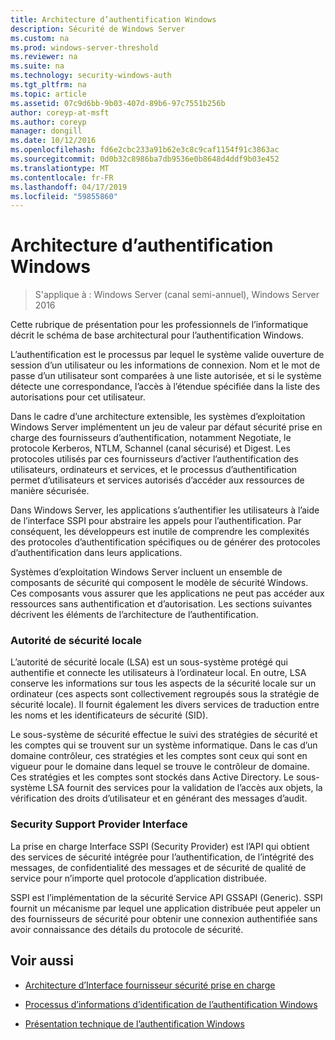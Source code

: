 ```yaml
---
title: Architecture d’authentification Windows
description: Sécurité de Windows Server
ms.custom: na
ms.prod: windows-server-threshold
ms.reviewer: na
ms.suite: na
ms.technology: security-windows-auth
ms.tgt_pltfrm: na
ms.topic: article
ms.assetid: 07c9d6bb-9b03-407d-89b6-97c7551b256b
author: coreyp-at-msft
ms.author: coreyp
manager: dongill
ms.date: 10/12/2016
ms.openlocfilehash: fd6e2cbc233a91b62e3c8c9caf1154f91c3863ac
ms.sourcegitcommit: 0d0b32c8986ba7db9536e0b8648d4ddf9b03e452
ms.translationtype: MT
ms.contentlocale: fr-FR
ms.lasthandoff: 04/17/2019
ms.locfileid: "59855860"
---
```

# <a name="windows-authentication-architecture"></a>Architecture d’authentification Windows

>S'applique à : Windows Server (canal semi-annuel), Windows Server 2016

Cette rubrique de présentation pour les professionnels de l’informatique décrit le schéma de base architectural pour l’authentification Windows.

L’authentification est le processus par lequel le système valide ouverture de session d’un utilisateur ou les informations de connexion. Nom et le mot de passe d’un utilisateur sont comparées à une liste autorisée, et si le système détecte une correspondance, l’accès à l’étendue spécifiée dans la liste des autorisations pour cet utilisateur.

Dans le cadre d’une architecture extensible, les systèmes d’exploitation Windows Server implémentent un jeu de valeur par défaut sécurité prise en charge des fournisseurs d’authentification, notamment Negotiate, le protocole Kerberos, NTLM, Schannel (canal sécurisé) et Digest. Les protocoles utilisés par ces fournisseurs d’activer l’authentification des utilisateurs, ordinateurs et services, et le processus d’authentification permet d’utilisateurs et services autorisés d’accéder aux ressources de manière sécurisée.

Dans Windows Server, les applications s’authentifier les utilisateurs à l’aide de l’interface SSPI pour abstraire les appels pour l’authentification. Par conséquent, les développeurs est inutile de comprendre les complexités des protocoles d’authentification spécifiques ou de générer des protocoles d’authentification dans leurs applications.

Systèmes d’exploitation Windows Server incluent un ensemble de composants de sécurité qui composent le modèle de sécurité Windows. Ces composants vous assurer que les applications ne peut pas accéder aux ressources sans authentification et d’autorisation. Les sections suivantes décrivent les éléments de l’architecture de l’authentification.

### <a name="local-security-authority"></a>Autorité de sécurité locale
L’autorité de sécurité locale (LSA) est un sous-système protégé qui authentifie et connecte les utilisateurs à l’ordinateur local. En outre, LSA conserve les informations sur tous les aspects de la sécurité locale sur un ordinateur (ces aspects sont collectivement regroupés sous la stratégie de sécurité locale). Il fournit également les divers services de traduction entre les noms et les identificateurs de sécurité (SID).

Le sous-système de sécurité effectue le suivi des stratégies de sécurité et les comptes qui se trouvent sur un système informatique. Dans le cas d’un domaine contrôleur, ces stratégies et les comptes sont ceux qui sont en vigueur pour le domaine dans lequel se trouve le contrôleur de domaine. Ces stratégies et les comptes sont stockés dans Active Directory. Le sous-système LSA fournit des services pour la validation de l’accès aux objets, la vérification des droits d’utilisateur et en générant des messages d’audit.

### <a name="security-support-provider-interface"></a>Security Support Provider Interface
La prise en charge Interface SSPI (Security Provider) est l’API qui obtient des services de sécurité intégrée pour l’authentification, de l’intégrité des messages, de confidentialité des messages et de sécurité de qualité de service pour n’importe quel protocole d’application distribuée.

SSPI est l’implémentation de la sécurité Service API GSSAPI (Generic). SSPI fournit un mécanisme par lequel une application distribuée peut appeler un des fournisseurs de sécurité pour obtenir une connexion authentifiée sans avoir connaissance des détails du protocole de sécurité.

## <a name="see-also"></a>Voir aussi

-   [Architecture d’Interface fournisseur sécurité prise en charge](security-support-provider-interface-architecture.md)

-   [Processus d’informations d’identification de l’authentification Windows](credentials-processes-in-windows-authentication.md)

-   [Présentation technique de l’authentification Windows](https://technet.microsoft.com/library/dn169029.aspx)


